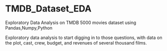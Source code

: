# TMDB_Dataset_EDA
Exploratory Data Analysis on TMDB 5000 movies dataset using Pandas,Numpy,Python

Exploratory data analysis to start digging in to those questions, with data on the plot, cast, crew, budget, and revenues of several thousand films.
